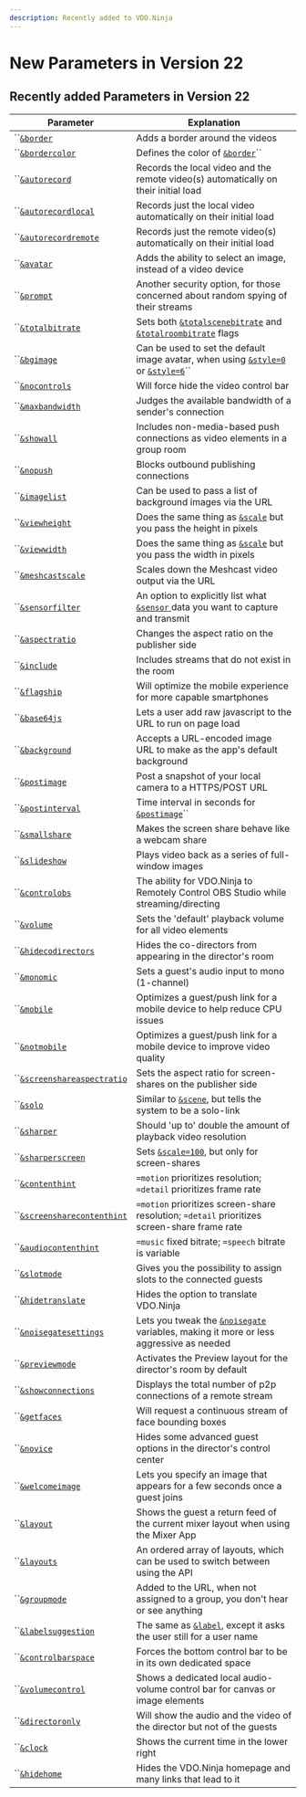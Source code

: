 ```yaml
---
description: Recently added to VDO.Ninja
---
```


# New Parameters in Version 22

## Recently added Parameters in Version 22

| Parameter                                                                        | Explanation                                                                                                                                                  |
| -------------------------------------------------------------------------------- | ------------------------------------------------------------------------------------------------------------------------------------------------------------ |
| ``[`&border`](design-parameters/and-border.md)                                   | Adds a border around the videos                                                                                                                              |
| ``[`&bordercolor`](design-parameters/and-bordercolor.md)                         | Defines the color of [`&border`](design-parameters/and-border.md)``                                                                                          |
| ``[`&autorecord`](settings-parameters/and-autorecord.md)                         | Records the local video and the remote video(s) automatically on their initial load                                                                          |
| ``[`&autorecordlocal`](settings-parameters/and-autorecordlocal.md)               | Records just the local video automatically on their initial load                                                                                             |
| ``[`&autorecordremote`](settings-parameters/and-autorecordremote.md)             | Records just the remote video(s) automatically on their initial load                                                                                         |
| ``[`&avatar`](video-parameters/and-avatar.md)                                    | Adds the ability to select an image, instead of a video device                                                                                               |
| ``[`&prompt`](settings-parameters/and-prompt.md)                                 | Another security option, for those concerned about random spying of their streams                                                                            |
| ``[`&totalbitrate`](video-parameters/and-totalbitrate.md)                        | Sets both [`&totalscenebitrate`](../newly-added-parameters/and-maxtotalscenebitrate.md) and [`&totalroombitrate`](view-parameters/totalroombitrate.md) flags |
| ``[`&bgimage`](design-parameters/and-bgimage.md)                                 | Can be used to set the default image avatar, when using [`&style=0` ](design-parameters/style.md)or [`&style=6`](design-parameters/style.md)``               |
| ``[`&nocontrols`](upcoming-parameters/and-nocontrols.md)                         | Will force hide the video control bar                                                                                                                        |
| ``[`&maxbandwidth`](upcoming-parameters/and-maxbandwidth.md)                     | Judges the available bandwidth of a sender's connection                                                                                                      |
| ``[`&showall`](upcoming-parameters/and-showall.md)                               | Includes non-media-based push connections as video elements in a group room                                                                                  |
| ``[`&nopush`](upcoming-parameters/and-nopush.md)                                 | Blocks outbound publishing connections                                                                                                                       |
| ``[`&imagelist`](upcoming-parameters/and-imagelist.md)                           | Can be used to pass a list of background images via the URL                                                                                                  |
| ``[`&viewheight`](upcoming-parameters/and-viewheight.md)                         | Does the same thing as [`&scale`](view-parameters/scale.md) but you pass the height in pixels                                                                |
| ``[`&viewwidth`](upcoming-parameters/and-viewwidth.md)                           | Does the same thing as [`&scale`](view-parameters/scale.md) but you pass the width in pixels                                                                 |
| ``[`&meshcastscale`](upcoming-parameters/and-meshcastscale.md)                   | Scales down the Meshcast video output via the URL                                                                                                            |
| ``[`&sensorfilter`](upcoming-parameters/and-sensorfilter.md)                     | An option to explicitly list what [`&sensor` ](../source-settings/sensor.md)data you want to capture and transmit                                            |
| ``[`&aspectratio`](upcoming-parameters/and-aspectratio.md)                       | Changes the aspect ratio on the publisher side                                                                                                               |
| ``[`&include`](upcoming-parameters/and-include.md)                               | Includes streams that do not exist in the room                                                                                                               |
| ``[`&flagship`](upcoming-parameters/and-flagship.md)                             | Will optimize the mobile experience for more capable smartphones                                                                                             |
| ``[`&base64js`](upcoming-parameters/and-base64js.md)                             | Lets a user add raw javascript to the URL to run on page load                                                                                                |
| ``[`&background`](upcoming-parameters/and-background.md)                         | Accepts a URL-encoded image URL to make as the app's default background                                                                                      |
| ``[`&postimage`](upcoming-parameters/and-postimage.md)                           | Post a snapshot of your local camera to a HTTPS/POST URL                                                                                                     |
| ``[`&postinterval`](upcoming-parameters/and-postinterval.md)                     | Time interval in seconds for [`&postimage`](upcoming-parameters/and-postimage.md)``                                                                          |
| ``[`&smallshare`](upcoming-parameters/and-smallshare.md)                         | Makes the screen share behave like a webcam share                                                                                                            |
| ``[`&slideshow`](upcoming-parameters/and-slideshow.md)                           | Plays video back as a series of full-window images                                                                                                           |
| ``[`&controlobs`](upcoming-parameters/and-obs.md)                                | The ability for VDO.Ninja to Remotely Control OBS Studio while streaming/directing                                                                           |
| ``[`&volume`](upcoming-parameters/and-volume.md)                                 | Sets the 'default' playback volume for all video elements                                                                                                    |
| ``[`&hidecodirectors`](upcoming-parameters/and-hidecodirectors.md)               | Hides the co-directors from appearing in the director's room                                                                                                 |
| ``[`&monomic`](upcoming-parameters/and-monomic.md)                               | Sets a guest's audio input to mono (1-channel)                                                                                                               |
| ``[`&mobile`](upcoming-parameters/and-mobile.md)                                 | Optimizes a guest/push link for a mobile device to help reduce CPU issues                                                                                    |
| ``[`&notmobile`](upcoming-parameters/and-notmobile.md)                           | Optimizes a guest/push link for a mobile device to improve video quality                                                                                     |
| ``[`&screenshareaspectratio`](upcoming-parameters/and-screenshareaspectratio.md) | Sets the aspect ratio for screen-shares on the publisher side                                                                                                |
| ``[`&solo`](upcoming-parameters/and-solo.md)                                     | Similar to [`&scene`](view-parameters/scene.md), but tells the system to be a solo-link                                                                      |
| ``[`&sharper`](upcoming-parameters/and-sharper.md)                               | Should 'up to' double the amount of playback video resolution                                                                                                |
| ``[`&sharperscreen`](upcoming-parameters/and-sharperscreen.md)                   | Sets [`&scale=100`](view-parameters/scale.md), but only for screen-shares                                                                                    |
| ``[`&contenthint`](upcoming-parameters/and-contenthint.md)                       | `=motion` prioritizes resolution; `=detail` prioritizes frame rate                                                                                           |
| ``[`&screensharecontenthint`](upcoming-parameters/and-screensharecontenthint.md) | `=motion` prioritizes screen-share resolution; `=detail` prioritizes screen-share frame rate                                                                 |
| ``[`&audiocontenthint`](upcoming-parameters/and-audiocontenthint.md)             | `=music` fixed bitrate; `=speech` bitrate is variable                                                                                                        |
| ``[`&slotmode`](upcoming-parameters/and-slotmode.md)                             | Gives you the possibility to assign slots to the connected guests                                                                                            |
| ``[`&hidetranslate`](upcoming-parameters/and-hidetranslate.md)                   | Hides the option to translate VDO.Ninja                                                                                                                      |
| ``[`&noisegatesettings`](upcoming-parameters/and-noisegatesettings.md)           | Lets you tweak the [`&noisegate`](../source-settings/noisegate.md) variables, making it more or less aggressive as needed                                    |
| ``[`&previewmode`](upcoming-parameters/and-previewmode.md)                       | Activates the Preview layout for the director's room by default                                                                                              |
| ``[`&showconnections`](upcoming-parameters/and-showconnections.md)               | Displays the total number of p2p connections of a remote stream                                                                                              |
| ``[`&getfaces`](upcoming-parameters/and-getfaces.md)                             | Will request a continuous stream of face bounding boxes                                                                                                      |
| ``[`&novice`](upcoming-parameters/and-novice.md)                                 | Hides some advanced guest options in the director's control center                                                                                           |
| ``[`&welcomeimage`](upcoming-parameters/and-welcomeimage.md)                     | Lets you specify an image that appears for a few seconds once a guest joins                                                                                  |
| ``[`&layout`](upcoming-parameters/and-layout.md)                                 | Shows the guest a return feed of the current mixer layout when using the Mixer App                                                                           |
| ``[`&layouts`](upcoming-parameters/and-layouts.md)                               | An ordered array of layouts, which can be used to switch between using the API                                                                               |
| ``[`&groupmode`](upcoming-parameters/and-groupmode.md)                           | Added to the URL, when not assigned to a group, you don't hear or see anything                                                                               |
| ``[`&labelsuggestion`](upcoming-parameters/and-labelsuggestion.md)               | The same as [`&label`](../general-settings/label.md), except it asks the user still for a user name                                                          |
| ``[`&controlbarspace`](upcoming-parameters/and-controlbarspace.md)               | Forces the bottom control bar to be in its own dedicated space                                                                                               |
| ``[`&volumecontrol`](upcoming-parameters/and-volumecontrol.md)                   | Shows a dedicated local audio-volume control bar for canvas or image elements                                                                                |
| ``[`&directoronly`](upcoming-parameters/and-directoronly.md)                     | Will show the audio and the video of the director but not of the guests                                                                                      |
| ``[`&clock`](upcoming-parameters/and-clock.md)                                   | Shows the current time in the lower right                                                                                                                    |
| ``[`&hidehome`](upcoming-parameters/and-hidehome.md)                             | Hides the VDO.Ninja homepage and many links that lead to it                                                                                                  |
